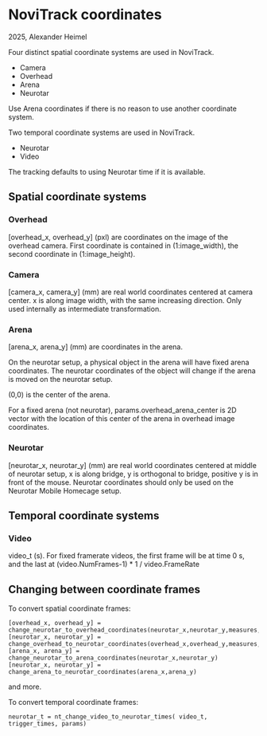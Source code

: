 # NoviTrack coordinates #

2025, Alexander Heimel

Four distinct spatial coordinate systems are used in NoviTrack.

- Camera
- Overhead
- Arena
- Neurotar

Use Arena coordinates if there is no reason to use another coordinate system.

Two temporal coordinate systems are used in NoviTrack.

- Neurotar
- Video

The tracking defaults to using Neurotar time if it is available.

## Spatial coordinate systems ##

### Overhead ###

[overhead_x, overhead_y] (pxl) are coordinates on the image of the overhead camera. 
First coordinate is contained in (1:image_width), the second coordinate in (1:image_height).

### Camera ###

[camera_x, camera_y] (mm) are real world coordinates centered at camera
center. x is along image width, with the same increasing direction.
Only used internally as intermediate transformation.

### Arena ###

[arena_x, arena_y] (mm) are coordinates in the arena. 

On the neurotar setup, a physical object in the arena will have fixed arena coordinates. 
The neurotar coordinates of the object will change if the arena is moved on the neurotar setup. 

(0,0) is the center of the arena. 

For a fixed arena (not neurotar), params.overhead_arena_center is 2D vector with the location of 
this center of the arena in overhead image coordinates.

### Neurotar ###

[neurotar_x, neurotar_y] (mm) are real world coordinates centered at
middle of neurotar setup, x is along bridge, y is orthogonal to
bridge, positive y is in front of the mouse. Neurotar coordinates should 
only be used on the Neurotar Mobile Homecage setup.


## Temporal coordinate systems ##

### Video ###

video_t (s). For fixed framerate videos, the first frame will be at time 0 s, and the last at (video.NumFrames-1) * 1 / video.FrameRate


## Changing between coordinate frames ##

To convert spatial coordinate frames:

```
[overhead_x, overhead_y] = change_neurotar_to_overhead_coordinates(neurotar_x,neurotar_y,measures,params)
[neurotar_x, neurotar_y] = change_overhead_to_neurotar_coordinates(overhead_x,overhead_y,measures,params);
[arena_x, arena_y] = change_neurotar_to_arena_coordinates(neurotar_x,neurotar_y)
[neurotar_x, neurotar_y] = change_arena_to_neurotar_coordinates(arena_x,arena_y)
```

and more. 

To convert temporal coordinate frames:
```
neurotar_t = nt_change_video_to_neurotar_times( video_t, trigger_times, params)
```

